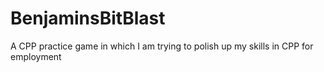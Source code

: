 # BenjaminsBitBlast
 A CPP practice game in which I am trying to polish up my skills in CPP for employment
